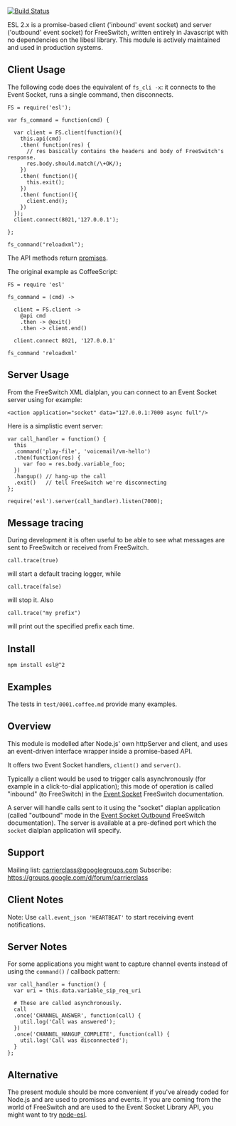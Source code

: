 [![Build Status](https://travis-ci.org/shimaore/esl.png?branch=co)](https://travis-ci.org/shimaore/esl)

ESL 2.x is a promise-based client ('inbound' event socket) and server ('outbound' event socket) for FreeSwitch, written entirely in Javascript with no dependencies on the libesl library.
This module is actively maintained and used in production systems.

Client Usage
------------

The following code does the equivalent of `fs_cli -x`: it connects to the Event Socket, runs a single command, then disconnects.

    FS = require('esl');

    var fs_command = function(cmd) {

      var client = FS.client(function(){
        this.api(cmd)
        .then( function(res) {
          // res basically contains the headers and body of FreeSwitch's response.
          res.body.should.match(/\+OK/);
        })
        .then( function(){
          this.exit();
        })
        .then( function(){
          client.end();
        })
      });
      client.connect(8021,'127.0.0.1');

    };

    fs_command("reloadxml");

The API methods return [promises](https://github.com/petkaantonov/bluebird/blob/master/API.md).

The original example as CoffeeScript:

    FS = require 'esl'

    fs_command = (cmd) ->

      client = FS.client ->
        @api cmd
        .then -> @exit()
        .then -> client.end()

      client.connect 8021, '127.0.0.1'

    fs_command 'reloadxml'

Server Usage
------------

From the FreeSwitch XML dialplan, you can connect to an Event Socket server using for example:

    <action application="socket" data="127.0.0.1:7000 async full"/>

Here is a simplistic event server:

    var call_handler = function() {
      this
      .command('play-file', 'voicemail/vm-hello')
      .then(function(res) {
         var foo = res.body.variable_foo;
      })
      .hangup() // hang-up the call
      .exit()   // tell FreeSwitch we're disconnecting
    };

    require('esl').server(call_handler).listen(7000);

Message tracing
---------------

During development it is often useful to be able to see what messages are sent to FreeSwitch or received from FreeSwitch.

    call.trace(true)

will start a default tracing logger, while

    call.trace(false)

will stop it. Also

    call.trace("my prefix")

will print out the specified prefix each time.

Install
-------

    npm install esl@^2

Examples
--------

The tests in `test/0001.coffee.md` provide many examples.

Overview
--------

This module is modelled after Node.js' own httpServer and client, and uses an event-driven interface wrapper inside a promise-based API.

It offers two Event Socket handlers, `client()` and `server()`.

Typically a client would be used to trigger calls asynchronously (for example in a click-to-dial application); this mode of operation is called "inbound" (to FreeSwitch) in the [Event Socket](http://wiki.freeswitch.org/wiki/Event_Socket) FreeSwitch documentation.

A server will handle calls sent to it using the "socket" diaplan application (called "outbound" mode in the [Event Socket Outbound](http://wiki.freeswitch.org/wiki/Event_Socket_Outbound) FreeSwitch documentation).  The server is available at a pre-defined port which the `socket` dialplan application will specify.

Support
-------

Mailing list: <carrierclass@googlegroups.com>
Subscribe: <https://groups.google.com/d/forum/carrierclass>

Client Notes
------------

Note: Use `call.event_json 'HEARTBEAT'` to start receiving event notifications.

Server Notes
------------

For some applications you might want to capture channel events instead of using the `command()` / callback pattern:

    var call_handler = function() {
      var uri = this.data.variable_sip_req_uri

      # These are called asynchronously.
      call
      .once('CHANNEL_ANSWER', function(call) {
        util.log('Call was answered');
      })
      .once('CHANNEL_HANGUP_COMPLETE', function(call) {
        util.log('Call was disconnected');
      }
    };

Alternative
-----------

The present module should be more convenient if you've already coded for Node.js and are used to promises and events.
If you are coming from the world of FreeSwitch and are used to the Event Socket Library API, you might want to try [node-esl](https://github.com/englercj/node-esl).
